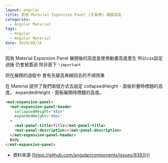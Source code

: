 ```yaml
---
layout: angular
title: 修改 Material Expansion Panel (手風琴) 標題高度
categories:
  - Angular Material
tags:
  - Angular
  - Angular Material
date: 2019/09/16
---
```


因為 Material Expansion Panel 展開後的高度是使用動畫高度產生
所以css設定過後 仍會被蓋過
除非是下 `!important`

但在展開的過程中 會有先變高再縮回去的不順效果

在 Material 提供了我們兩個方式去設定 
collapsedHeight  - 面板折疊時標題的高度。
expandedHeight  - 面板展開時標題的高度。

```html
<mat-expansion-panel>
  <mat-expansion-panel-header 
    collapsedHeight="48px"
    expandedHeight="48px"
  >
    <mat-panel-title>Title</mat-panel-title>
    <mat-panel-description></mat-panel-description>
  </mat-expansion-panel-header>
  Body
</mat-expansion-panel>
```

- 資料來源 [https://github.com/angular/components/issues/8383]()
